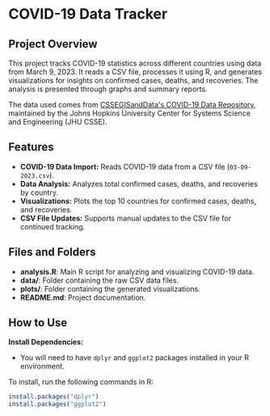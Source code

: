 # COVID-19 Data Tracker

## Project Overview

This project tracks COVID-19 statistics across different countries using data from March 9, 2023. It reads a CSV file, processes it using R, and generates visualizations for insights on confirmed cases, deaths, and recoveries. The analysis is presented through graphs and summary reports.

The data used comes from [CSSEGISandData's COVID-19 Data Repository](https://github.com/CSSEGISandData/COVID-19), maintained by the Johns Hopkins University Center for Systems Science and Engineering (JHU CSSE).

## Features

- **COVID-19 Data Import:** Reads COVID-19 data from a CSV file (`03-09-2023.csv`).
- **Data Analysis:** Analyzes total confirmed cases, deaths, and recoveries by country.
- **Visualizations:** Plots the top 10 countries for confirmed cases, deaths, and recoveries.
- **CSV File Updates:** Supports manual updates to the CSV file for continued tracking.

## Files and Folders

- **analysis.R**: Main R script for analyzing and visualizing COVID-19 data.
- **data/**: Folder containing the raw CSV data files.
- **plots/**: Folder containing the generated visualizations.
- **README.md**: Project documentation.

## How to Use

 **Install Dependencies:**
   - You will need to have `dplyr` and `ggplot2` packages installed in your R environment.
   
   To install, run the following commands in R:
   ```R
   install.packages("dplyr")
   install.packages("ggplot2")
